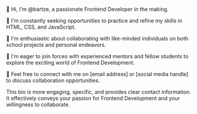 👋 Hi, I'm @bartze, a passionate Frontend Developer in the making.

👀 I'm constantly seeking opportunities to practice and refine my skills in HTML, CSS, and JavaScript.

🌱 I'm enthusiastic about collaborating with like-minded individuals on both school projects and personal endeavors.

💞️ I'm eager to join forces with experienced mentors and fellow students to explore the exciting world of Frontend Development.

📧 Feel free to connect with me on [email address] or [social media handle] to discuss collaboration opportunities.

This bio is more engaging, specific, and provides clear contact information. It effectively conveys your passion for Frontend Development and your willingness to collaborate.

<!---
bartze/bartze is a ✨ special ✨ repository because its `README.md` (this file) appears on your GitHub profile.
You can click the Preview link to take a look at your changes.
--->
